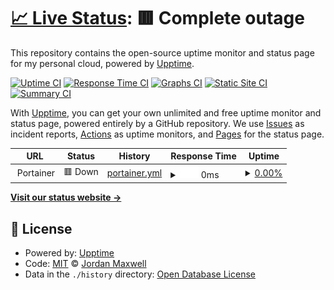 # [📈 Live Status](https://status.nxcore.cloud): <!--live status--> **🟥 Complete outage**

This repository contains the open-source uptime monitor and status page for my personal cloud, powered by [Upptime](https://github.com/upptime/upptime).

[![Uptime CI](https://github.com/thetestgame/nxcore-status/workflows/Uptime%20CI/badge.svg)](https://github.com/thetestgame/nxcore-status/actions?query=workflow%3A%22Uptime+CI%22)
[![Response Time CI](https://github.com/thetestgame/nxcore-status/workflows/Response%20Time%20CI/badge.svg)](https://github.com/thetestgame/nxcore-status/actions?query=workflow%3A%22Response+Time+CI%22)
[![Graphs CI](https://github.com/thetestgame/nxcore-status/workflows/Graphs%20CI/badge.svg)](https://github.com/thetestgame/nxcore-status/actions?query=workflow%3A%22Graphs+CI%22)
[![Static Site CI](https://github.com/thetestgame/nxcore-status/workflows/Static%20Site%20CI/badge.svg)](https://github.com/thetestgame/nxcore-status/actions?query=workflow%3A%22Static+Site+CI%22)
[![Summary CI](https://github.com/thetestgame/nxcore-status/workflows/Summary%20CI/badge.svg)](https://github.com/thetestgame/nxcore-status/actions?query=workflow%3A%22Summary+CI%22)

With [Upptime](https://upptime.js.org), you can get your own unlimited and free uptime monitor and status page, powered entirely by a GitHub repository. We use [Issues](https://github.com/thetestgame/nxcore-status/issues) as incident reports, [Actions](https://github.com/thetestgame/nxcore-status/actions) as uptime monitors, and [Pages](https://status.nxcore.cloud) for the status page.

<!--start: status pages-->
<!-- This summary is generated by Upptime (https://github.com/upptime/upptime) -->
<!-- Do not edit this manually, your changes will be overwritten -->
<!-- prettier-ignore -->
| URL | Status | History | Response Time | Uptime |
| --- | ------ | ------- | ------------- | ------ |
| <img alt="" src="https://favicons.githubusercontent.com/null" height="13"> Portainer | 🟥 Down | [portainer.yml](https://github.com/thetestgame/nxcore-status/commits/HEAD/history/portainer.yml) | <details><summary><img alt="Response time graph" src="./graphs/portainer/response-time-week.png" height="20"> 0ms</summary><br><a href="https://status.nxcore.cloud/history/portainer"><img alt="Response time 121" src="https://img.shields.io/endpoint?url=https%3A%2F%2Fraw.githubusercontent.com%2Fthetestgame%2Fnxcore-status%2FHEAD%2Fapi%2Fportainer%2Fresponse-time.json"></a><br><a href="https://status.nxcore.cloud/history/portainer"><img alt="24-hour response time 0" src="https://img.shields.io/endpoint?url=https%3A%2F%2Fraw.githubusercontent.com%2Fthetestgame%2Fnxcore-status%2FHEAD%2Fapi%2Fportainer%2Fresponse-time-day.json"></a><br><a href="https://status.nxcore.cloud/history/portainer"><img alt="7-day response time 0" src="https://img.shields.io/endpoint?url=https%3A%2F%2Fraw.githubusercontent.com%2Fthetestgame%2Fnxcore-status%2FHEAD%2Fapi%2Fportainer%2Fresponse-time-week.json"></a><br><a href="https://status.nxcore.cloud/history/portainer"><img alt="30-day response time 0" src="https://img.shields.io/endpoint?url=https%3A%2F%2Fraw.githubusercontent.com%2Fthetestgame%2Fnxcore-status%2FHEAD%2Fapi%2Fportainer%2Fresponse-time-month.json"></a><br><a href="https://status.nxcore.cloud/history/portainer"><img alt="1-year response time 121" src="https://img.shields.io/endpoint?url=https%3A%2F%2Fraw.githubusercontent.com%2Fthetestgame%2Fnxcore-status%2FHEAD%2Fapi%2Fportainer%2Fresponse-time-year.json"></a></details> | <details><summary><a href="https://status.nxcore.cloud/history/portainer">0.00%</a></summary><a href="https://status.nxcore.cloud/history/portainer"><img alt="All-time uptime 15.91%" src="https://img.shields.io/endpoint?url=https%3A%2F%2Fraw.githubusercontent.com%2Fthetestgame%2Fnxcore-status%2FHEAD%2Fapi%2Fportainer%2Fuptime.json"></a><br><a href="https://status.nxcore.cloud/history/portainer"><img alt="24-hour uptime 0.00%" src="https://img.shields.io/endpoint?url=https%3A%2F%2Fraw.githubusercontent.com%2Fthetestgame%2Fnxcore-status%2FHEAD%2Fapi%2Fportainer%2Fuptime-day.json"></a><br><a href="https://status.nxcore.cloud/history/portainer"><img alt="7-day uptime 0.00%" src="https://img.shields.io/endpoint?url=https%3A%2F%2Fraw.githubusercontent.com%2Fthetestgame%2Fnxcore-status%2FHEAD%2Fapi%2Fportainer%2Fuptime-week.json"></a><br><a href="https://status.nxcore.cloud/history/portainer"><img alt="30-day uptime 1.38%" src="https://img.shields.io/endpoint?url=https%3A%2F%2Fraw.githubusercontent.com%2Fthetestgame%2Fnxcore-status%2FHEAD%2Fapi%2Fportainer%2Fuptime-month.json"></a><br><a href="https://status.nxcore.cloud/history/portainer"><img alt="1-year uptime 15.91%" src="https://img.shields.io/endpoint?url=https%3A%2F%2Fraw.githubusercontent.com%2Fthetestgame%2Fnxcore-status%2FHEAD%2Fapi%2Fportainer%2Fuptime-year.json"></a></details>

<!--end: status pages-->

[**Visit our status website →**](https://status.nxcore.cloud)

## 📄 License

- Powered by: [Upptime](https://github.com/upptime/upptime)
- Code: [MIT](./LICENSE) © [Jordan Maxwell](https://www.jordan-maxwell.info/)
- Data in the `./history` directory: [Open Database License](https://opendatacommons.org/licenses/odbl/1-0/)
